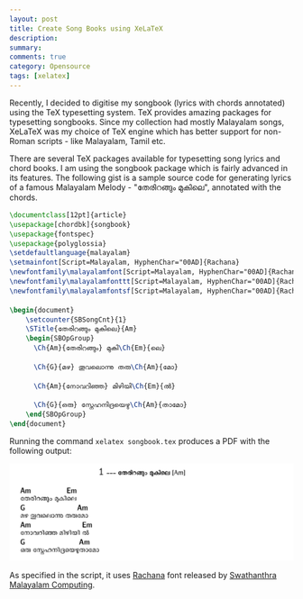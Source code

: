 ```yaml
---
layout: post
title: Create Song Books using XeLaTeX
description: 
summary: 
comments: true
category: Opensource
tags: [xelatex]
---
```


Recently, I decided to digitise my songbook (lyrics with chords annotated) using the TeX typesetting system. TeX provides amazing packages for typesetting songbooks. Since my collection had mostly Malayalam songs, XeLaTeX was my choice of TeX engine which has better support for non-Roman scripts - like Malayalam, Tamil etc.

There are several TeX packages available for typesetting song lyrics and chord books. I am using the songbook package which is fairly advanced in its features. The following gist is a sample source code for generating lyrics of a famous Malayalam Melody - "തേരിറങ്ങും മുകിലെ", annotated with the chords.


```tex
\documentclass[12pt]{article}
\usepackage[chordbk]{songbook}
\usepackage{fontspec}
\usepackage{polyglossia}
\setdefaultlanguage{malayalam}
\setmainfont[Script=Malayalam, HyphenChar="00AD]{Rachana}
\newfontfamily\malayalamfont[Script=Malayalam, HyphenChar="00AD]{Rachana}
\newfontfamily\malayalamfonttt[Script=Malayalam, HyphenChar="00AD]{Rachana}
\newfontfamily\malayalamfontsf[Script=Malayalam, HyphenChar="00AD]{Rachana}

\begin{document}
	\setcounter{SBSongCnt}{1}
	\STitle{തേരിറങ്ങും മുകിലെ}{Am}
	\begin{SBOpGroup}
	  \Ch{Am}{തേരിറങ്ങും} മുകി\Ch{Em}{ലെ}
	
	  \Ch{G}{മഴ} തൂവലൊന്നു തരു\Ch{Am}{മോ}
	
	  \Ch{Am}{നോവറിഞ്ഞ} മിഴിയി\Ch{Em}{ൽ}
	
	  \Ch{G}{ഒരു} സ്നേഹനിദ്രയെഴു\Ch{Am}{താമോ}
	\end{SBOpGroup}
\end{document}
```

Running the command `xelatex songbook.tex` produces a PDF with the following output:

![Alt Text](/assets/images/xelatex-screenshot.png)

As specified in the script, it uses [Rachana](https://smc.org.in/fonts/#rachana) font released by [Swathanthra Malayalam Computing](https://smc.org.in).